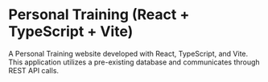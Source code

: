 # Personal Training (React + TypeScript + Vite)

A Personal Training website developed with React, TypeScript, and Vite.
This application utilizes a pre-existing database and communicates through REST API calls.
